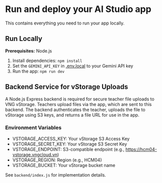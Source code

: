 # Run and deploy your AI Studio app

This contains everything you need to run your app locally.

## Run Locally

**Prerequisites:**  Node.js


1. Install dependencies:
   `npm install`
2. Set the `GEMINI_API_KEY` in [.env.local](.env.local) to your Gemini API key
3. Run the app:
   `npm run dev`


## Backend Service for vStorage Uploads

A Node.js Express backend is required for secure teacher file uploads to VNG vStorage. Teachers upload files via the app, which are sent to this backend. The backend authenticates the teacher, uploads the file to vStorage using S3 keys, and returns a file URL for use in the app.

### Environment Variables
- VSTORAGE_ACCESS_KEY: Your vStorage S3 Access Key
- VSTORAGE_SECRET_KEY: Your vStorage S3 Secret Key
- VSTORAGE_ENDPOINT: S3-compatible endpoint (e.g., https://hcm04-vstorage.vngcloud.vn)
- VSTORAGE_REGION: Region (e.g., HCM04)
- VSTORAGE_BUCKET: Your vStorage bucket name

See `backend/index.js` for implementation details.
